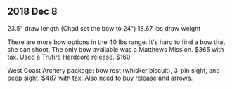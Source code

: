 ## 2018 Dec 8
23.5" draw length
(Chad set the bow to 24")
18.67 lbs draw weight

There are more bow options in the 40 lbs range. It's hard to find a bow that she can shoot.
The only bow available was a Matthews Mission. $365 with tax.
Used a Trufire Hardcore release. $160

West Coast Archery package:
bow rest (whisker biscuit), 3-pin sight, and peep sight. $487 with tax.
Also need to buy release and arrows.
<!--stackedit_data:
eyJoaXN0b3J5IjpbLTQ4ODMwOTIyMF19
-->